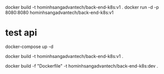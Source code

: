 docker build -t hominhsangadvantech/back-end-k8s:v1 .
docker run -d -p  8080:8080 hominhsangadvantech/back-end-k8s:v1

# test api
docker-compose up -d

docker build -t hominhsangadvantech/back-end-k8s:v1 .

docker build -f "Dockerfile" -t hominhsangadvantech/back-end-k8s:dev .